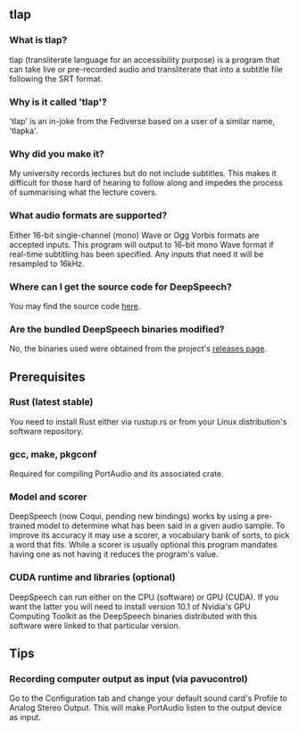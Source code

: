 ## tlap

### What is tlap?
tlap (transliterate language for an accessibility purpose) is a program that can take live or pre-recorded audio and transliterate that into a subtitle file following the SRT format.

### Why is it called 'tlap'?
'tlap' is an in-joke from the Fediverse based on a user of a similar name, 'tlapka'.

### Why did you make it?
My university records lectures but do not include subtitles. This makes it difficult for those hard of hearing to follow along and impedes the process of summarising what the lecture covers.

### What audio formats are supported?
Either 16-bit single-channel (mono) Wave or Ogg Vorbis formats are accepted inputs. This program will output to 16-bit mono Wave format if real-time subtitling has been specified. Any inputs that need it will be resampled to 16kHz.

### Where can I get the source code for DeepSpeech?
You may find the source code [here](https://github.com/mozilla/DeepSpeech).

### Are the bundled DeepSpeech binaries modified?
No, the binaries used were obtained from the project's [releases page](https://github.com/mozilla/DeepSpeech/releases).

## Prerequisites

### Rust (latest stable)
You need to install Rust either via rustup.rs or from your Linux distribution's software repository.

### gcc, make, pkgconf
Required for compiling PortAudio and its associated crate.

### Model and scorer
DeepSpeech (now Coqui, pending new bindings) works by using a pre-trained model to determine what has been said in a given audio sample. To improve its accuracy it may use a scorer, a vocabulary bank of sorts, to pick a word that fits. While a scorer is usually optional this program mandates having one as not having it reduces the program's value.

### CUDA runtime and libraries (optional)
DeepSpeech can run either on the CPU (software) or GPU (CUDA). If you want the latter you will need to install version 10.1 of Nvidia's GPU Computing Toolkit as the DeepSpeech binaries distributed with this software were linked to that particular version.

## Tips

### Recording computer output as input (via pavucontrol)
Go to the Configuration tab and change your default sound card's Profile to Analog Stereo Output. This will make PortAudio listen to the output device as input.
